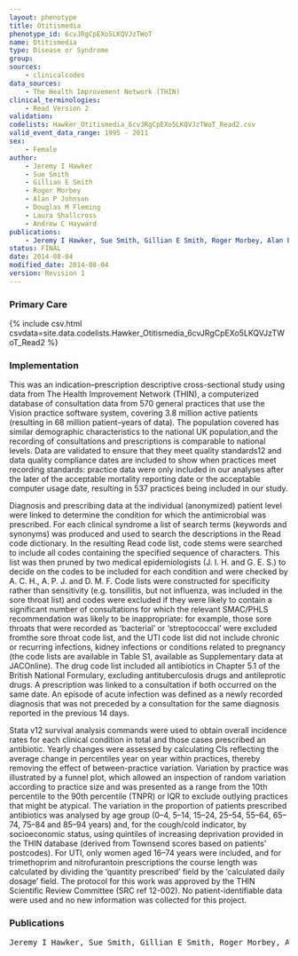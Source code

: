 ```yaml
---
layout: phenotype
title: Otitismedia
phenotype_id: 6cvJRgCpEXo5LKQVJzTWoT
name: Otitismedia
type: Disease or Syndrome
group: 
sources: 
    - clinicalcodes 
data_sources:
    - The Health Improvement Network (THIN)
clinical_terminologies:
    - Read Version 2
validation:
codelists: Hawker_Otitismedia_6cvJRgCpEXo5LKQVJzTWoT_Read2.csv
valid_event_data_range: 1995 - 2011
sex:
    - Female    
author:
    - Jeremy I Hawker
    - Sue Smith
    - Gillian E Smith
    - Roger Morbey
    - Alan P Johnson
    - Douglas M Fleming
    - Laura Shallcross
    - Andrew C Hayward    
publications:
    - Jeremy I Hawker, Sue Smith, Gillian E Smith, Roger Morbey, Alan P Johnson, Douglas M Fleming, Laura Shallcross, Andrew C Hayward, Trends in antibiotic prescribing in primary care for clinical syndromes subject to national recommendations to reduce antibiotic resistance, UK 1995–2011: analysis of a large database of primary care consultations. J Antimicrob Chemother, 69(3423-3430), 2014.
status: FINAL
date: 2014-08-04
modified_date: 2014-08-04
version: Revision 1
---
```


### Primary Care

{% include csv.html csvdata=site.data.codelists.Hawker_Otitismedia_6cvJRgCpEXo5LKQVJzTWoT_Read2 %}

### Implementation

This was an indication–prescription descriptive cross-sectional study using data from The Health Improvement Network (THIN), a computerized database of consultation data from 570 general practices that use the Vision practice software system, covering 3.8 million active patients (resulting in 68 million patient–years of data). The population covered has similar demographic characteristics to the national UK population,and the recording of consultations and prescriptions is comparable to national levels. Data are validated to ensure that they meet quality standards12 and data quality compliance dates are included to show when practices meet recording standards: practice data were only included in our analyses after the later of the acceptable mortality reporting date or the acceptable computer usage date, resulting in 537 practices being included in our study.

Diagnosis and prescribing data at the individual (anonymized) patient level were linked to determine the condition for which the antimicrobial was prescribed. For each clinical syndrome a list of search terms (keywords and synonyms) was produced and used to search the descriptions in the Read code dictionary. In the resulting Read code list, code stems were searched to include all codes containing the specified sequence of characters. This list was then pruned by two medical epidemiologists (J. I. H. and G. E. S.) to decide on the codes to be included for each condition and were checked by A. C. H., A. P. J. and D. M. F. Code lists were constructed for specificity rather than sensitivity (e.g. tonsillitis, but not influenza, was included in the sore throat list) and codes were excluded if they were likely to contain a significant number of consultations for which the relevant SMAC/PHLS recommendation was likely to be inappropriate: for example, those sore throats that were recorded as ‘bacterial’ or ‘streptococcal’ were excluded fromthe sore throat code list, and the UTI code list did not include chronic or recurring infections, kidney infections or conditions related to pregnancy (the code lists are available in Table S1, available as Supplementary data at JACOnline). The drug code list included all antibiotics in Chapter 5.1 of the British National Formulary, excluding antituberculosis drugs and antileprotic drugs. A prescription was linked to a consultation if both occurred on the same date. An episode of acute infection was defined as a newly recorded diagnosis that was not preceded by a consultation for the same diagnosis reported in the previous 14 days.

Stata v12 survival analysis commands were used to obtain overall incidence rates for each clinical condition in total and those cases prescribed an antibiotic. Yearly changes were assessed by calculating CIs reflecting the average change in percentiles year on year within practices, thereby removing the effect of between-practice variation. Variation by practice was illustrated by a funnel plot, which allowed an inspection of random variation according to practice size and was presented as a range from the 10th percentile to the 90th percentile (TNPR) or IQR to exclude outlying practices that might be atypical. The variation in the proportion of patients prescribed antibiotics was analysed by age group (0–4, 5–14, 15–24, 25–54, 55–64, 65–74, 75–84 and 85–94 years) and, for the cough/cold indicator, by socioeconomic status, using quintiles of increasing deprivation provided in the THIN database (derived from Townsend scores based on patients’ postcodes). For UTI, only women aged 16–74 years were included, and for trimethoprim and nitrofurantoin prescriptions the course length was calculated by dividing the ‘quantity prescribed’ field by the ‘calculated daily dosage’ field. The protocol for this work was approved by the THIN Scientific Review Committee (SRC ref 12-002). No patient-identifiable data were used and no new information was collected for this project.

### Publications

<pre>
Jeremy I Hawker, Sue Smith, Gillian E Smith, Roger Morbey, Alan P Johnson, Douglas M Fleming, Laura Shallcross, Andrew C Hayward, Trends in antibiotic prescribing in primary care for clinical syndromes subject to national recommendations to reduce antibiotic resistance, UK 1995–2011: analysis of a large database of primary care consultations. J Antimicrob Chemother, 69(3423-3430), 2014.
</pre>
